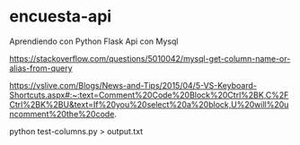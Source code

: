# encuesta-api
Aprendiendo con Python Flask Api con Mysql 

https://stackoverflow.com/questions/5010042/mysql-get-column-name-or-alias-from-query

https://vslive.com/Blogs/News-and-Tips/2015/04/5-VS-Keyboard-Shortcuts.aspx#:~:text=Comment%20Code%20Block%20Ctrl%2BK,C%2FCtrl%2BK%2BU&text=If%20you%20select%20a%20block,U%20will%20uncomment%20the%20code.


python test-columns.py > output.txt